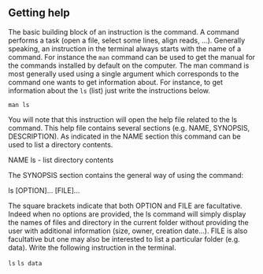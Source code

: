 ## Getting help

The basic building block of an instruction is the command. A command performs a task (open a file, select some lines, align reads, ...). Generally speaking, an instruction in the terminal always starts with the name of a command. For instance the `man` command can be used to get the manual for the commands installed by default on the computer. The man command is most generally used using a single argument which corresponds to the command one wants to get information about. For instance, to get information about the `ls` (list)  just write the instructions below. 

`man ls`

You will note that this instruction will open the help file related to the ls command. This help file contains several sections (e.g. NAME, SYNOPSIS, DESCRIPTION).  As indicated in the NAME section this command can be used to list a directory contents. 

NAME
       ls - list directory contents

The SYNOPSIS section contains the general way of using the command:

ls [OPTION]... [FILE]...


The square brackets indicate that both OPTION and FILE are facultative. Indeed when no options are provided, the ls command will simply display the names of files and directory in the current folder without providing the user with additional information (size, owner, creation date...). FILE is also facultative but one may also be interested to list a particular folder (e.g. data). Write the following instruction in the terminal.

`ls`
`ls data`

